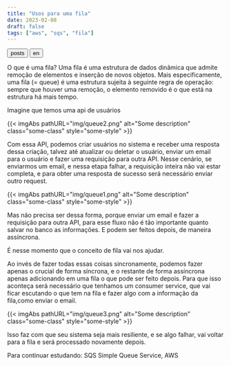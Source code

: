 ```yaml
---
title: "Usos para uma fila"
date: 2023-02-08
draft: false
tags: ["aws", "sqs", "fila"]
---
```

<button type="button" class="btn btn-light btn-xs"><a href="/pt-pt" style="text-decoration:none;color:black">posts</a></button>
<button type="button" class="btn btn-light btn-xs"><a href="/queue" style="text-decoration:none;color:black">en</a></button>

O que é uma fila?
Uma fila é uma estrutura de dados dinâmica que admite remoção de elementos e inserção de novos objetos. Mais especificamente, uma fila (= queue) é uma estrutura sujeita à seguinte regra de operação: sempre que houver uma remoção, o elemento removido é o que está na estrutura há mais tempo.



Imagine que temos uma api de usuários

{{< imgAbs 
pathURL="img/queue2.png" 
alt="Some description" 
class="some-class" 
style="some-style" >}}

Com essa API, podemos criar usuários no sistema e receber uma resposta dessa criação, talvez até atualizar ou deletar o usuário, enviar um email para o usuário e fazer uma requisição para outra API.
Nesse cenário, se enviarmos um email, e nessa etapa falhar, a requisição inteira não vai estar completa, e para obter uma resposta de sucesso será necessário enviar outro request.

{{< imgAbs 
pathURL="img/queue1.png" 
alt="Some description" 
class="some-class" 
style="some-style" >}}

Mas não precisa ser dessa forma, porque enviar um email e fazer a requisição para outra API, para esse fluxo não é tão importante quanto salvar no banco as informações. E podem ser feitos depois, de maneira assíncrona.



É nesse momento que o conceito de fila vai nos ajudar.

Ao invés de fazer todas essas coisas sincronamente, podemos fazer apenas o crucial de forma síncrona, e o restante de forma assíncrona apenas adicionando em uma fila o que pode ser feito depois.
Para que isso aconteça será necessário que tenhamos um consumer service, que vai ficar escutando o que tem na fila e fazer algo com a informação da fila,como enviar o email.

{{< imgAbs 
pathURL="img/queue3.png" 
alt="Some description" 
class="some-class" 
style="some-style" >}}

Isso faz com que seu sistema seja mais resiliente, e se algo falhar, vai voltar para a fila e será processado novamente depois.


Para continuar estudando: SQS Simple Queue Service, AWS

